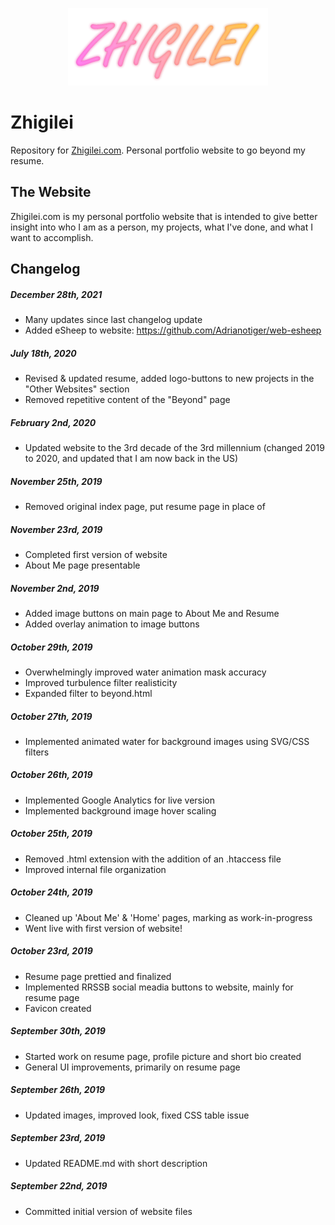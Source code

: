 <p align="center">
  <a href="http://zhigilei.com" target="_blank"><img width="320" height="124" src="https://raw.githubusercontent.com/vasilzhigilei/Zhigilei/master/assets/images/zhigilei.png"></a>
</p>

Zhigilei
===============
Repository for [Zhigilei.com](http://zhigilei.com).
Personal portfolio website to go beyond my resume.

The Website
-------------------------------------
Zhigilei.com is my personal portfolio website that is intended to give better insight into who I am as a person, my projects, what I've done, and what I want to accomplish.

Changelog
---------

##### December 28th, 2021
* Many updates since last changelog update
* Added eSheep to website: https://github.com/Adrianotiger/web-esheep

##### July 18th, 2020
* Revised & updated resume, added logo-buttons to new projects in the "Other Websites" section
* Removed repetitive content of the "Beyond" page

##### February 2nd, 2020
* Updated website to the 3rd decade of the 3rd millennium (changed 2019 to 2020, and updated that I am now back in the US)

##### November 25th, 2019
* Removed original index page, put resume page in place of

##### November 23rd, 2019
* Completed first version of website
* About Me page presentable

##### November 2nd, 2019
* Added image buttons on main page to About Me and Resume
* Added overlay animation to image buttons

##### October 29th, 2019
* Overwhelmingly improved water animation mask accuracy
* Improved turbulence filter realisticity
* Expanded filter to beyond.html

##### October 27th, 2019
* Implemented animated water for background images using SVG/CSS filters

##### October 26th, 2019
* Implemented Google Analytics for live version
* Implemented background image hover scaling

##### October 25th, 2019
* Removed .html extension with the addition of an .htaccess file
* Improved internal file organization

##### October 24th, 2019
* Cleaned up 'About Me' & 'Home' pages, marking as work-in-progress
* Went live with first version of website!

##### October 23rd, 2019
* Resume page prettied and finalized
* Implemented RRSSB social meadia buttons to website, mainly for resume page
* Favicon created

##### September 30th, 2019
* Started work on resume page, profile picture and short bio created
* General UI improvements, primarily on resume page

##### September 26th, 2019
* Updated images, improved look, fixed CSS table issue

##### September 23rd, 2019
* Updated README.md with short description

##### September 22nd, 2019
* Committed initial version of website files
